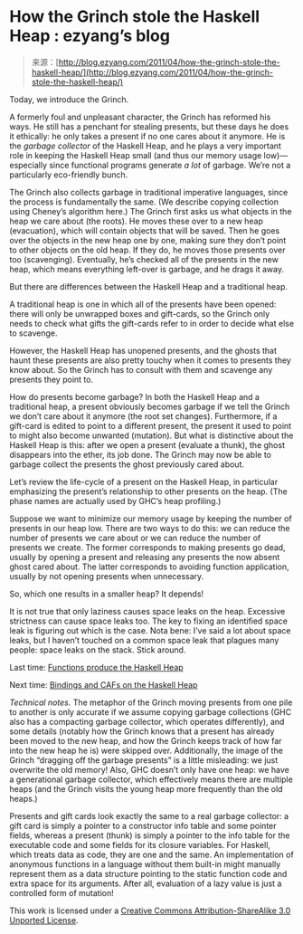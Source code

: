 <!--yml
category: 未分类
date: 2024-07-01 18:17:53
-->

# How the Grinch stole the Haskell Heap : ezyang’s blog

> 来源：[http://blog.ezyang.com/2011/04/how-the-grinch-stole-the-haskell-heap/](http://blog.ezyang.com/2011/04/how-the-grinch-stole-the-haskell-heap/)

Today, we introduce the Grinch.

A formerly foul and unpleasant character, the Grinch has reformed his ways. He still has a penchant for stealing presents, but these days he does it ethically: he only takes a present if no one cares about it anymore. He is the *garbage collector* of the Haskell Heap, and he plays a very important role in keeping the Haskell Heap small (and thus our memory usage low)—especially since functional programs generate *a lot* of garbage. We’re not a particularly eco-friendly bunch.

The Grinch also collects garbage in traditional imperative languages, since the process is fundamentally the same. (We describe copying collection using Cheney’s algorithm here.) The Grinch first asks us what objects in the heap we care about (the roots). He moves these over to a new heap (evacuation), which will contain objects that will be saved. Then he goes over the objects in the new heap one by one, making sure they don’t point to other objects on the old heap. If they do, he moves those presents over too (scavenging). Eventually, he’s checked all of the presents in the new heap, which means everything left-over is garbage, and he drags it away.

But there are differences between the Haskell Heap and a traditional heap.

A traditional heap is one in which all of the presents have been opened: there will only be unwrapped boxes and gift-cards, so the Grinch only needs to check what gifts the gift-cards refer to in order to decide what else to scavenge.

However, the Haskell Heap has unopened presents, and the ghosts that haunt these presents are also pretty touchy when it comes to presents they know about. So the Grinch has to consult with them and scavenge any presents they point to.

How do presents become garbage? In both the Haskell Heap and a traditional heap, a present obviously becomes garbage if we tell the Grinch we don’t care about it anymore (the root set changes). Furthermore, if a gift-card is edited to point to a different present, the present it used to point to might also become unwanted (mutation). But what is distinctive about the Haskell Heap is this: after we open a present (evaluate a thunk), the ghost disappears into the ether, its job done. The Grinch may now be able to garbage collect the presents the ghost previously cared about.

Let’s review the life-cycle of a present on the Haskell Heap, in particular emphasizing the present’s relationship to other presents on the heap. (The phase names are actually used by GHC’s heap profiling.)

Suppose we want to minimize our memory usage by keeping the number of presents in our heap low. There are two ways to do this: we can reduce the number of presents we care about or we can reduce the number of presents we create. The former corresponds to making presents go dead, usually by opening a present and releasing any presents the now absent ghost cared about. The latter corresponds to avoiding function application, usually by not opening presents when unnecessary.

So, which one results in a smaller heap? It depends!

It is not true that only laziness causes space leaks on the heap. Excessive strictness can cause space leaks too. The key to fixing an identified space leak is figuring out which is the case. Nota bene: I’ve said a lot about space leaks, but I haven’t touched on a common space leak that plagues many people: space leaks on the stack. Stick around.

Last time: [Functions produce the Haskell Heap](http://blog.ezyang.com/2011/04/functions-produce-the-haskell-heap/)

Next time: [Bindings and CAFs on the Haskell Heap](http://blog.ezyang.com/2011/05/bindings-and-cafs-on-the-haskell-heap/)

*Technical notes.* The metaphor of the Grinch moving presents from one pile to another is only accurate if we assume copying garbage collections (GHC also has a compacting garbage collector, which operates differently), and some details (notably how the Grinch knows that a present has already been moved to the new heap, and how the Grinch keeps track of how far into the new heap he is) were skipped over. Additionally, the image of the Grinch “dragging off the garbage presents” is a little misleading: we just overwrite the old memory! Also, GHC doesn’t only have one heap: we have a generational garbage collector, which effectively means there are multiple heaps (and the Grinch visits the young heap more frequently than the old heaps.)

Presents and gift cards look exactly the same to a real garbage collector: a gift card is simply a pointer to a constructor info table and some pointer fields, whereas a present (thunk) is simply a pointer to the info table for the executable code and some fields for its closure variables. For Haskell, which treats data as code, they are one and the same. An implementation of anonymous functions in a language without them built-in might manually represent them as a data structure pointing to the static function code and extra space for its arguments. After all, evaluation of a lazy value is just a controlled form of mutation!

This work is licensed under a [Creative Commons Attribution-ShareAlike 3.0 Unported License](http://creativecommons.org/licenses/by-sa/3.0/).